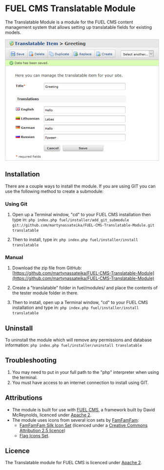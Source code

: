 # FUEL CMS Translatable Module

The Translatable Module is a module for the FUEL CMS content management system that allows setting up translatable fields for existing models.

![GitHub Logo](views/_docs/_translatable-module.jpg)

## Installation
There are a couple ways to install the module. If you are using GIT you can use the following method to create a submodule:

### Using Git
1. Open up a Terminal window, "cd" to your FUEL CMS installation then type in: 
``php index.php fuel/installer/add_git_submodule git://github.com/martynassateika/FUEL-CMS-Translatable-Module.git translatable``

2. Then to install, type in:
``php index.php fuel/installer/install translatable``


### Manual
1. Download the zip file from GitHub:
[https://github.com/martynassateika/FUEL-CMS-Translatable-Module](https://github.com/martynassateika/FUEL-CMS-Translatable-Module)

2. Create a "translatable" folder in fuel/modules/ and place the contents of the tester module folder in there.

3. Then to install, open up a Terminal window, "cd" to your FUEL CMS installation and type in:
``php index.php fuel/installer/install translatable``

## Uninstall

To uninstall the module which will remove any permissions and database information:
``php index.php fuel/installer/uninstall translatable``

## Troubleshooting
1. You may need to put in your full path to the "php" interpreter when using the terminal.
2. You must have access to an internet connection to install using GIT.

## Attributions
* The module is built for use with [FUEL CMS](https://github.com/daylightstudio/FUEL-CMS), a framework built by David McReynolds, licenced under [Apache 2](http://www.apache.org/licenses/LICENSE-2.0.html).
* The module uses icons from several icon sets by [FamFamFam](http://www.famfamfam.com/):
  * [FamFamFam Silk Icon Set](http://www.famfamfam.com/lab/icons/silk/) (licenced under a [Creative Commons Attribution 2.5 licence](http://creativecommons.org/licenses/by/2.5/))
  * [Flag Icons Set](http://www.famfamfam.com/lab/icons/flags/).

## Licence
The Translatable module for FUEL CMS is licenced under [Apache 2](http://www.apache.org/licenses/LICENSE-2.0).